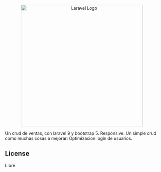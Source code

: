 <p align="center"><a href="https://laravel.com" target="_blank"><img src="https://raw.githubusercontent.com/laravel/art/master/logo-lockup/5%20SVG/2%20CMYK/1%20Full%20Color/laravel-logolockup-cmyk-red.svg" width="400" alt="Laravel Logo"></a></p>

Un crud de ventas, con laravel 9 y bootstrap 5. 
Responsive. 
Un simple crud como muchas cosas a mejorar:
    Optimizacion
    login de usuarios.
    
## License
Libre
